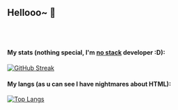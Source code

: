 ## Hellooo~ 👋

<br><br>

#### My stats (nothing special, I'm <ins>no stack</ins> developer :D):

[![GitHub Streak](http://github-readme-streak-stats.herokuapp.com?user=Ferenc1234&theme=dark&background=000000)](https://git.io/streak-stats)

#### My langs (as u can see I have nightmares about HTML):

[![Top Langs](https://github-readme-stats.vercel.app/api/top-langs/?username=Ferenc1234&layout=compact&theme=vision-friendly-dark)](https://github.com/anuraghazra/github-readme-stats)

